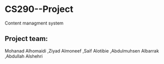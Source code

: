 # CS290--Project
  Content managment system 
## Project team:
  Mohanad Alhomaidi
  ,Ziyad Almoneef
  ,Saif Alotibie
  ,Abdulmuhsen Albarrak
  ,Abdullah Alshehri
